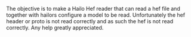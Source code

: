 The objective is to make a Hailo Hef reader that can read a hef file and together with hailors configure a model to be read. Unfortunately the hef header or proto is not read correctly and as such the hef is not read correctly. Any help greatly appreciated.
